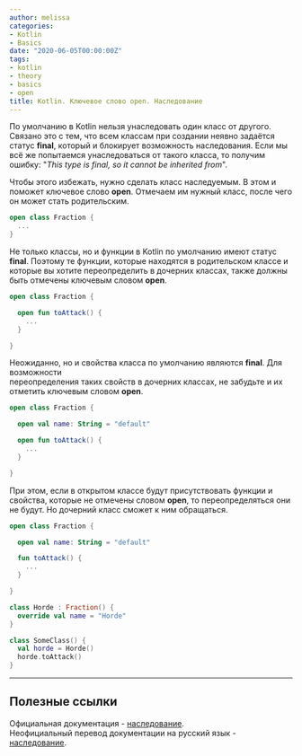 ```yaml
---
author: melissa
categories:
- Kotlin
- Basics
date: "2020-06-05T00:00:00Z"
tags:
- kotlin
- theory
- basics
- open
title: Kotlin. Ключевое слово open. Наследование
---
```


По умолчанию в Kotlin нельзя унаследовать один класс от другого. Связано это с
тем, что всем классам при создании неявно задаётся статус **final**, который и
блокирует возможность наследования. Если мы всё же попытаемся унаследоваться от
такого класса, то получим ошибку: "_This type is final, so it cannot be inherited from_".

Чтобы этого избежать, нужно сделать класс наследуемым. В этом и поможет ключевое
слово **open**. Отмечаем им нужный класс, после чего он может стать родительским.

```kotlin
open class Fraction {
  ...
}
```

Не только классы, но и функции в Kotlin по умолчанию имеют статус **final**.
Поэтому те функции, которые находятся в родительском классе и которые вы хотите
переопределить в дочерних классах, также должны быть отмечены ключевым словом
**open**.

```kotlin
open class Fraction {

  open fun toAttack() {
    ...
  }

}
```

Неожиданно, но и свойства класса по умолчанию являются **final**. Для возможности  
переопределения таких свойств в дочерних классах, не забудьте и их отметить
ключевым словом **open**.

```kotlin
open class Fraction {

  open val name: String = "default"

  open fun toAttack() {
    ...
  }

}
```

При этом, если в открытом классе будут присутствовать функции и свойства,
которые не отмечены словом **open**, то переопределяться они не будут. Но
дочерний класс сможет к ним обращаться.

```kotlin
open class Fraction {

  open val name: String = "default"

  fun toAttack() {
    ...
  }

}

class Horde : Fraction() {
  override val name = "Horde"
}

class SomeClass() {
  val horde = Horde()
  horde.toAttack()
}
```

***

## Полезные ссылки

Официальная документация - [наследование](https://kotlinlang.org/docs/reference/classes.html "kotlinlang.org"). <br>
Неофициальный перевод документации на русский язык - [наследование](https://kotlinlang.ru/docs/reference/classes.html "kotlinlang.ru").
